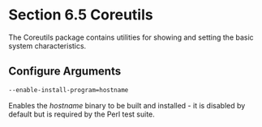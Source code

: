 # Section 6.5 Coreutils

The Coreutils package contains utilities for showing and setting the basic
system characteristics.

## Configure Arguments
```bash
--enable-install-program=hostname
```
Enables the *hostname* binary to be built and installed - it is disabled by
default but is required by the Perl test suite.
